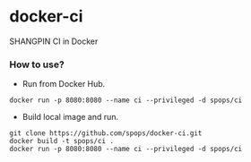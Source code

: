 # docker-ci
SHANGPIN CI in Docker

### How to use?
* Run from Docker Hub.
```
docker run -p 8080:8080 --name ci --privileged -d spops/ci
```
* Build local image and run.
```
git clone https://github.com/spops/docker-ci.git
docker build -t spops/ci .
docker run -p 8080:8080 --name ci --privileged -d spops/ci
```